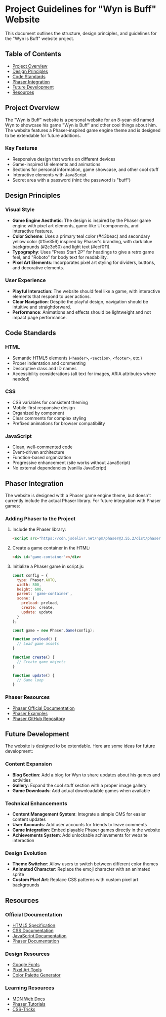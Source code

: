 # Project Guidelines for "Wyn is Buff" Website

This document outlines the structure, design principles, and guidelines for the "Wyn is Buff" website project.

## Table of Contents
- [Project Overview](#project-overview)
- [Design Principles](#design-principles)
- [Code Standards](#code-standards)
- [Phaser Integration](#phaser-integration)
- [Future Development](#future-development)
- [Resources](#resources)

## Project Overview

The "Wyn is Buff" website is a personal website for an 8-year-old named Wyn to showcase his game "Wyn is Buff" and other cool things about him. The website features a Phaser-inspired game engine theme and is designed to be extendable for future additions.

### Key Features
- Responsive design that works on different devices
- Game-inspired UI elements and animations
- Sections for personal information, game showcase, and other cool stuff
- Interactive elements with JavaScript
- Secret area with a password (hint: the password is "buff")

## Design Principles

### Visual Style
- **Game Engine Aesthetic**: The design is inspired by the Phaser game engine with pixel art elements, game-like UI components, and interactive features.
- **Color Scheme**: Uses a primary teal color (#43beac) and secondary yellow color (#f5e356) inspired by Phaser's branding, with dark blue backgrounds (#2c3e50) and light text (#ecf0f1).
- **Typography**: Uses "Press Start 2P" for headings to give a retro game feel, and "Roboto" for body text for readability.
- **Pixel Art Elements**: Incorporates pixel art styling for dividers, buttons, and decorative elements.

### User Experience
- **Playful Interaction**: The website should feel like a game, with interactive elements that respond to user actions.
- **Clear Navigation**: Despite the playful design, navigation should be intuitive and straightforward.
- **Performance**: Animations and effects should be lightweight and not impact page performance.

## Code Standards

### HTML
- Semantic HTML5 elements (`<header>`, `<section>`, `<footer>`, etc.)
- Proper indentation and commenting
- Descriptive class and ID names
- Accessibility considerations (alt text for images, ARIA attributes where needed)

### CSS
- CSS variables for consistent theming
- Mobile-first responsive design
- Organized by component
- Clear comments for complex styling
- Prefixed animations for browser compatibility

### JavaScript
- Clean, well-commented code
- Event-driven architecture
- Function-based organization
- Progressive enhancement (site works without JavaScript)
- No external dependencies (vanilla JavaScript)

## Phaser Integration

The website is designed with a Phaser game engine theme, but doesn't currently include the actual Phaser library. For future integration with Phaser games:

### Adding Phaser to the Project
1. Include the Phaser library:
   ```html
   <script src="https://cdn.jsdelivr.net/npm/phaser@3.55.2/dist/phaser.min.js"></script>
   ```

2. Create a game container in the HTML:
   ```html
   <div id="game-container"></div>
   ```

3. Initialize a Phaser game in script.js:
   ```javascript
   const config = {
     type: Phaser.AUTO,
     width: 800,
     height: 600,
     parent: 'game-container',
     scene: {
       preload: preload,
       create: create,
       update: update
     }
   };

   const game = new Phaser.Game(config);

   function preload() {
     // Load game assets
   }

   function create() {
     // Create game objects
   }

   function update() {
     // Game loop
   }
   ```

### Phaser Resources
- [Phaser Official Documentation](https://phaser.io/docs)
- [Phaser Examples](https://phaser.io/examples)
- [Phaser GitHub Repository](https://github.com/photonstorm/phaser)

## Future Development

The website is designed to be extendable. Here are some ideas for future development:

### Content Expansion
- **Blog Section**: Add a blog for Wyn to share updates about his games and activities
- **Gallery**: Expand the cool stuff section with a proper image gallery
- **Game Downloads**: Add actual downloadable games when available

### Technical Enhancements
- **Content Management System**: Integrate a simple CMS for easier content updates
- **User Accounts**: Add user accounts for friends to leave comments
- **Game Integration**: Embed playable Phaser games directly in the website
- **Achievements System**: Add unlockable achievements for website interaction

### Design Evolution
- **Theme Switcher**: Allow users to switch between different color themes
- **Animated Character**: Replace the emoji character with an animated sprite
- **Custom Pixel Art**: Replace CSS patterns with custom pixel art backgrounds

## Resources

### Official Documentation
- [HTML5 Specification](https://html.spec.whatwg.org/)
- [CSS Documentation](https://developer.mozilla.org/en-US/docs/Web/CSS)
- [JavaScript Documentation](https://developer.mozilla.org/en-US/docs/Web/JavaScript)
- [Phaser Documentation](https://phaser.io/docs)

### Design Resources
- [Google Fonts](https://fonts.google.com/)
- [Pixel Art Tools](https://www.piskelapp.com/)
- [Color Palette Generator](https://coolors.co/)

### Learning Resources
- [MDN Web Docs](https://developer.mozilla.org/)
- [Phaser Tutorials](https://phaser.io/learn)
- [CSS-Tricks](https://css-tricks.com/)